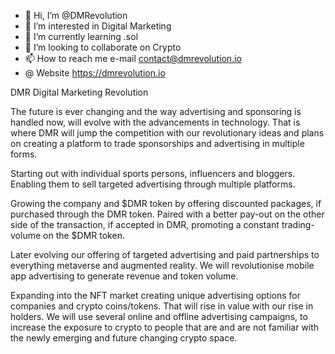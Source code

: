- 👋 Hi, I’m @DMRevolution
- 👀 I’m interested in Digital Marketing
- 🌱 I’m currently learning .sol
- 💞️ I’m looking to collaborate on Crypto
- 📫 How to reach me e-mail contact@dmrevolution.io
- @  Website https://dmrevolution.io



DMR Digital Marketing Revolution


The future is ever changing and the way advertising and sponsoring is handled now, will evolve with the advancements in technology. That is where DMR will jump the competition with our revolutionary ideas and plans on creating a platform to trade sponsorships and advertising in multiple forms. 

Starting out with individual sports persons, influencers and bloggers. Enabling them to sell targeted advertising through multiple platforms. 

Growing the company and $DMR token by offering discounted packages, if purchased through the DMR token. Paired with a better pay-out on the other side of the transaction, if accepted in DMR, promoting a constant trading-volume on the $DMR token.

Later evolving our offering of targeted advertising and paid partnerships to everything metaverse and augmented reality. We will revolutionise mobile app advertising to generate revenue and token volume.

Expanding into the NFT market creating unique advertising options for companies and crypto coins/tokens. That will rise in value with our rise in holders. We will use several online and offline advertising campaigns, to increase the exposure to crypto to people that are and are not familiar with the newly emerging and future changing crypto space.

